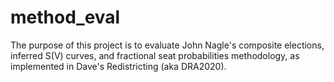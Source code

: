 # method_eval

The purpose of this project is to evaluate John Nagle's composite elections, inferred S(V) curves, and fractional seat probabilities methodology,
as implemented in Dave's Redistricting (aka DRA2020).


